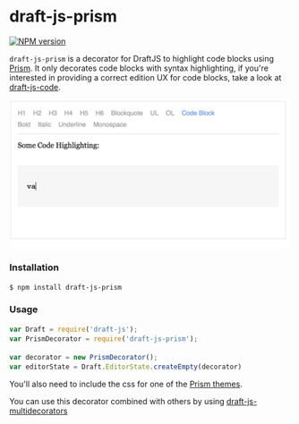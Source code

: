 # draft-js-prism

[![NPM version](https://badge.fury.io/js/draft-js-prism.svg)](http://badge.fury.io/js/draft-js-prism)

`draft-js-prism` is a decorator for DraftJS to highlight code blocks using [Prism](https://github.com/PrismJS/prism). It only decorates code blocks with syntax highlighting, if you're interested in providing a correct edition UX for code blocks, take a look at [draft-js-code](https://github.com/SamyPesse/draft-js-code).

![Prism](./preview.gif)

### Installation

```
$ npm install draft-js-prism
```

### Usage

```js
var Draft = require('draft-js');
var PrismDecorator = require('draft-js-prism');

var decorator = new PrismDecorator();
var editorState = Draft.EditorState.createEmpty(decorator)
```

You'll also need to include the css for one of the [Prism themes](https://github.com/PrismJS/prism/tree/gh-pages/themes).

You can use this decorator combined with others by using [draft-js-multidecorators](https://github.com/SamyPesse/draft-js-multidecorators)

